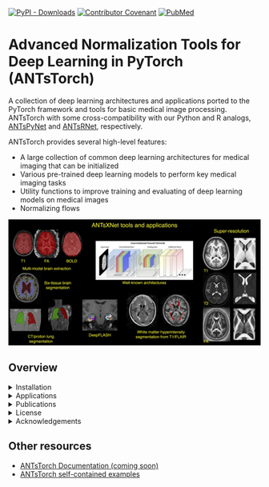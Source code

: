 [![PyPI - Downloads](https://img.shields.io/pypi/dm/antstorch?label=pypi%20downloads)](https://pypi.org/project/antstorch/)
[![Contributor Covenant](https://img.shields.io/badge/Contributor%20Covenant-v2.0%20adopted-ff69b4.svg)](code_of_conduct.md)
[![PubMed](https://img.shields.io/badge/ANTsX_paper-Open_Access-8DABFF?logo=pubmed)](https://pubmed.ncbi.nlm.nih.gov/33907199/)

# Advanced Normalization Tools for Deep Learning in PyTorch (ANTsTorch)

A collection of deep learning architectures and applications ported to the PyTorch framework and tools for basic medical image processing. ANTsTorch with some cross-compatibility with our Python and R analogs, [ANTsPyNet](https://github.com/ANTsX/ANTsPyNet/) and [ANTsRNet](https://github.com/ANTsX/ANTsRNet/), respectively.  

ANTsTorch provides several high-level features:

- A large collection of common deep learning architectures for medical imaging that can be initialized
- Various pre-trained deep learning models to perform key medical imaging tasks
- Utility functions to improve training and evaluating of deep learning models on medical images
- Normalizing flows

<p align="middle">
  <img src="docs/figures/coreANTsXNetTools.png" width="600" />
</p>

## Overview 

<details>
<summary>Installation</summary>

### Binaries

The easiest way to install ANTsTorch is via pip.

```
python -m pip install antstorch
```

### From Source

Alternatively, you can download and install from source.

```
git clone https://github.com/ANTsX/ANTsTorch
cd ANTsTorch
python -m pip install .
```

</details>

<details>
<summary>Applications</summary>

ANTsTorch supports several applications (ANTsPyNet weights):

- Multi-modal brain extraction
  - T1 (brain-only, three-tissue, hemisphere, lobes)
  - T2
  - T2star
  - FA
  - FLAIR
  - MRA
- Cortical thickness estimation
- Deep Atropos (six-tissue brain segmentation)
- Desikan-Killiany-Tourville cortical labeling
- Harvard-Oxford-Atlas labeling
- Deep FLASH
- Cerebellar morphology
- Data augmentation and preprocessing utilities

Other ANTsPyNet ports are a WIP.  

</details>

<details>
<summary>Publications</summary>

See the [ANTsX Ecosystem publications](https://pubmed.ncbi.nlm.nih.gov/33907199/) for background and applications.

</details>

<details><summary>License</summary>

The ANTsTorch package is released under an [Apache License](https://github.com/ANTsX/ANTsTorch/blob/master/LICENSE.md).

</details>

<details>
<summary>Acknowledgements</summary>

- We gratefully acknowledge the grant support of the Office of Naval Research (N0014-23-1-2317).  

</details>

## Other resources

- [ANTsTorch Documentation (coming soon)](https://antsx.github.io/ANTsTorch/)  
- [ANTsTorch self-contained examples](https://gist.github.com/ntustison/12a656a5fc2f6f9c4494c88dc09c5621#antsxnet)  
